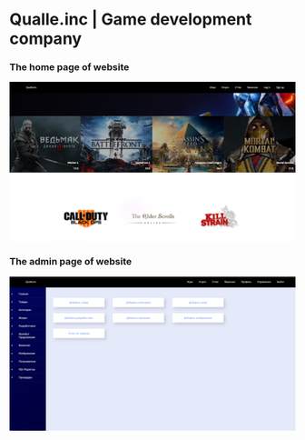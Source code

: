 # Qualle.inc | Game development company

### The home page of website
![Home page!](docs/home.png)


### The admin page of website
![Admin page!](docs/admin.png)